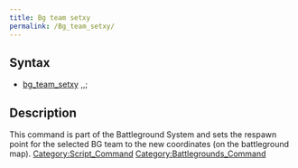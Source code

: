 ```yaml
---
title: Bg team setxy
permalink: /Bg_team_setxy/
---
```


Syntax
------

-   [bg_team_setxy](/bg_team_setxy "wikilink") <BG Team ID>,<x>,<y>;

Description
-----------

This command is part of the Battleground System and sets the respawn point for the selected BG team to the new coordinates (on the battleground map). [Category:Script_Command](/Category:Script_Command "wikilink") [Category:Battlegrounds_Command](/Category:Battlegrounds_Command "wikilink")